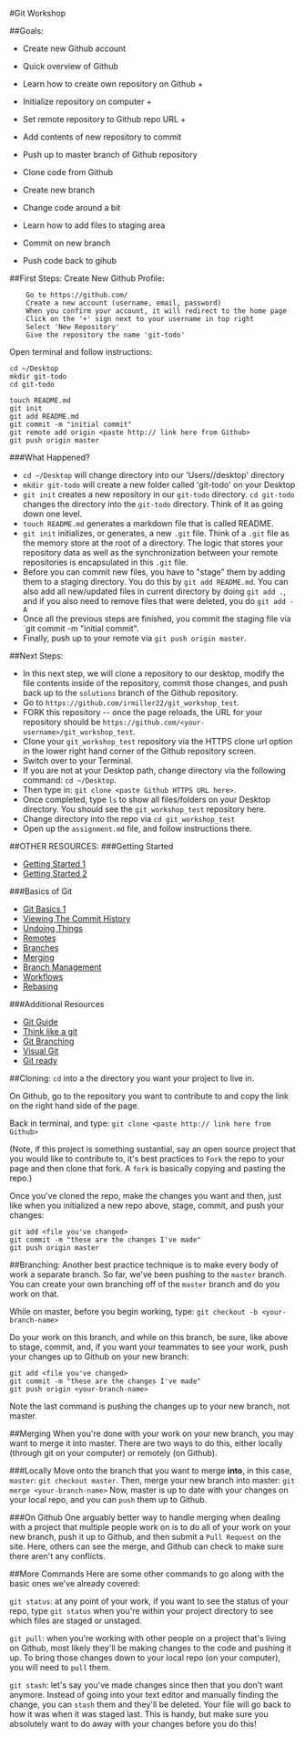 #Git Workshop

##Goals:
- Create new Github account
- Quick overview of Github

- Learn how to create own repository on Github +
- Initialize repository on computer +
- Set remote repository to Github repo URL +
- Add contents of new repository to commit
- Push up to master branch of Github repository

- Clone code from Github 
- Create new branch
- Change code around a bit
- Learn how to add files to staging area
- Commit on new branch
- Push code back to gihub

##First Steps:
Create New Github Profile:

		Go to https://github.com/
		Create a new account (username, email, password)
		When you confirm your account, it will redirect to the home page
		Click on the '+' sign next to your username in top right
		Select 'New Repository' 
		Give the repository the name 'git-todo'

Open terminal and follow instructions:

    cd ~/Desktop
    mkdir git-todo
    cd git-todo

    touch README.md
    git init
    git add README.md
    git commit -m "initial commit"
    git remote add origin <paste http:// link here from Github>
    git push origin master
    
###What Happened?
- `cd ~/Desktop` will change directory into our 'Users/<username>/desktop' directory
- `mkdir git-todo` will create a new folder called 'git-todo' on your Desktop
- `git init` creates a new repository in our `git-todo` directory. `cd git-todo` changes the directory into the `git-todo` directory. Think of it as going down one level.
- `touch README.md` generates a markdown file that is called README. 
- `git init` initializes, or generates, a new `.git` file. Think of a `.git` file as the memory store at the root of a directory. The logic that stores your repository data as well as the synchronization between your remote repositories is encapsulated in this `.git` file.
- Before you can commit new files, you have to "stage" them by adding them to a staging directory. You do this by `git add README.md`. You can also add all new/updated files in current directory by doing `git add .`, and if you also need to remove files that were deleted, you do `git add -A`
- Once all the previous steps are finished, you commit the staging file via `git commit -m "initial commit".
- Finally, push up to your remote via `git push origin master`.

##Next Steps:
- In this next step, we will clone a repository to our desktop, modify the file contents inside of the repository, commit those changes, and push back up to the `solutions` branch of the Github repository.
- Go to `https://github.com/irmiller22/git_workshop_test`.
- FORK this repository -- once the page reloads, the URL for your repository should be `https://github.com/<your-username>/git_workshop_test`.
- Clone your `git_workshop_test` repository via the HTTPS clone url option in the lower right hand corner of the Github repository screen.
- Switch over to your Terminal. 
- If you are not at your Desktop path, change directory via the following command: `cd ~/Desktop`.
- Then type in: `git clone <paste Github HTTPS URL here>`.
- Once completed, type `ls` to show all files/folders on your Desktop directory. You should see the `git_workshop_test` repository here.
- Change directory into the repo via `cd git_workshop_test`
- Open up the `assignment.md` file, and follow instructions there.

##OTHER RESOURCES:
###Getting Started
- [Getting Started 1](http://git-scm.com/book/en/Getting-Started-A-Short-History-of-Git)
- [Getting Started 2](http://git-scm.com/book/en/Getting-Started-About-Version-Control)

###Basics of Git
- [Git Basics 1](http://git-scm.com/book/en/Git-Basics-Recording-Changes-to-the-Repository)
- [Viewing The Commit History](http://git-scm.com/book/en/Git-Basics-Viewing-the-Commit-History)
- [Undoing Things](http://git-scm.com/book/en/Git-Basics-Undoing-Things)
- [Remotes](http://git-scm.com/book/en/Git-Basics-Working-with-Remotes)
- [Branches](http://git-scm.com/book/en/Git-Branching-What-a-Branch-Is)
- [Merging](http://git-scm.com/book/en/Git-Branching-Basic-Branching-and-Merging)
- [Branch Management](http://git-scm.com/book/en/Git-Branching-Branch-Management)
- [Workflows](http://git-scm.com/book/en/Git-Branching-Branching-Workflows)
- [Rebasing](http://git-scm.com/book/en/Git-Branching-Rebasing)

###Additional Resources
- [Git Guide](http://rogerdudler.github.io/git-guide/)
- [Think like a git](http://think-like-a-git.net/)
- [Git Branching](http://pcottle.github.io/learnGitBranching/)
- [Visual Git](http://marklodato.github.io/visual-git-guide/index-en.html)
- [Git ready](http://gitready.com/)

##Cloning:
`cd` into a the directory you want your project to live in.

On Github, go to the repository you want to contribute to and copy the link on the right hand side of the page.

Back in terminal, and type: `git clone <paste http:// link here from Github>`

(Note, if this project is something sustantial, say an open source project that you would like to contribute to, it's best practices to `Fork` the repo to your page and then clone that fork. A `fork` is basically copying and pasting the repo.)

Once you've cloned the repo, make the changes you want and then, just like when you initialized a new repo above, stage, commit, and push your changes:

    git add <file you've changed>
    git commit -m "these are the changes I've made"
    git push origin master

##Branching:
Another best practice technique is to make every body of work a separate branch. So far, we've been pushing to the `master` branch. You can create your own branching off of the `master` branch and do you work on that.

While on master, before you begin working, type:
`git checkout -b <your-branch-name>`

Do your work on this branch, and while on this branch, be sure, like above to stage, commit, and, if you want your teammates to see your work, push your changes up to Github on your new branch:

    git add <file you've changed>
    git commit -m "these are the changes I've made"
    git push origin <your-branch-name>

Note the last command is pushing the changes up to your new branch, not master. 

##Merging
When you're done with your work on your new branch, you may want to merge it into master. There are two ways to do this, either locally (through git on your computer) or remotely (on Github).

###Locally
Move onto the branch that you want to merge <strong>into</strong>, in this case, `master`: `git checkout master`.
Then, merge your new branch into master: `git merge <your-branch-name>`
Now, master is up to date with your changes on your local repo, and you can `push` them up to Github.

###On Github
One arguably better way to handle merging when dealing with a project that multiple people work on is to do all of your work on your new branch, push it up to Github, and then submit a `Pull Request` on the site. Here, others can see the merge, and Github can check to make sure there aren't any conflicts.

##More Commands
Here are some other commands to go along with the basic ones we've already covered:

`git status`: at any point of your work, if you want to see the status of your repo, type `git status` when you're within your project directory to see which files are staged or unstaged.

`git pull`: when you're working with other people on a project that's living on Github, most likely they'll be making changes to the code and pushing it up. To bring those changes down to your local repo (on your computer), you will need to `pull` them.

`git stash`: let's say you've made changes since then that you don't want anymore. Instead of going into your text editor and manually finding the change, you can `stash` them and they'll be deleted. Your file will go back to how it was when it was staged last. This is handy, but make sure you absolutely want to do away with your changes before you do this!

